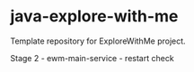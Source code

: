 # java-explore-with-me
Template repository for ExploreWithMe project.

Stage 2 - ewm-main-service - restart check